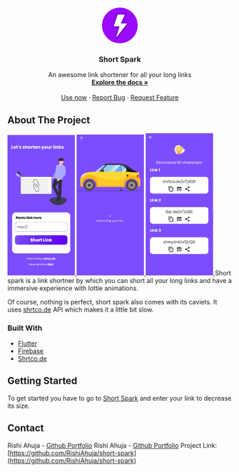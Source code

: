 <br />
<p align="center">
  <a href="https://raw.githubusercontent.com/RishiAhuja/short-spark/master/assets/shortspark.png">
    <img src="assets/shortspark.png" alt="Logo" width="80" height="80">
  </a>

  <h3 align="center">Short Spark</h3>

  <p align="center">
    An awesome link shortener for all your long links
    <br />
    <a href="https://github.com/RishiAhuja/short-spark"><strong>Explore the docs »</strong></a>
    <br />
    <br />
    <a href="https://shortspark.web.app">Use now</a>
    ·
    <a href="mailto:www.rishiahuja@gmail.com">Report Bug</a>
    ·
    <a href="mailto:www.rishiahuja@gmail.com">Request Feature</a>
  </p>
</p>





<!-- ABOUT THE PROJECT -->
## About The Project

<a href="https://raw.githubusercontent.com/RishiAhuja/short-spark/master/assets/1.jpeg">
    <img src="assets/1.jpg" alt="screen1", height=30%, width=30%>
  </a>
<a href="https://raw.githubusercontent.com/RishiAhuja/short-spark/master/assets/2.jpeg">
    <img src="assets/2.jpg" alt="screen1", height=30%, width=30%>
  </a>
<a href="https://raw.githubusercontent.com/RishiAhuja/short-spark/master/assets/3.jpeg">
    <img src="assets/3.jpg" alt="screen1", height=30%, width=30%>
  </a>
Short spark is a link shortner by which you can short all your long links and have a immersive experience with lottie animations.

Of course, nothing is perfect, short spark also comes with its caviets. It uses <a href="https://shrtco.de/docs">shrtco.de</a> API which makes it a little bit slow.

### Built With

* [Flutter](https://flutter.dev)
* [Firebase](https://firebase.google.com)
* [Shrtco.de](https://shrtco.de/docs)



<!-- GETTING STARTED -->
## Getting Started

To get started you have to go to <a href='https://shortspark.web.app'>Short Spark</a> and enter your link to decrease its size.

<!-- CONTACT -->
## Contact

Rishi Ahuja - [Github Portfolio](https://rishiahuja.github.io/my-portfolio) 
Rishi Ahuja - [Github Portfolio](https://rishiahuja.github.io/my-portfolio) 
Project Link: [https://github.com/RishiAhuja/short-spark](https://github.com/RishiAhuja/short-spark)


